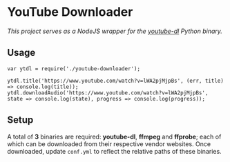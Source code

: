 # YouTube Downloader

*This project serves as a NodeJS wrapper for the [youtube-dl](https://rg3.github.io/youtube-dl/) Python binary.*

## Usage

```
var ytdl = require('./youtube-downloader');

ytdl.title('https://www.youtube.com/watch?v=lWA2pjMjpBs', (err, title) => console.log(title));
ytdl.downloadAudio('https://www.youtube.com/watch?v=lWA2pjMjpBs', state => console.log(state), progress => console.log(progress));
```

## Setup

A total of **3** binaries are required: **youtube-dl**, **ffmpeg** and **ffprobe**; each of which can be downloaded from their
respective vendor websites. Once downloaded, update `conf.yml` to reflect the relative paths of these binaries.